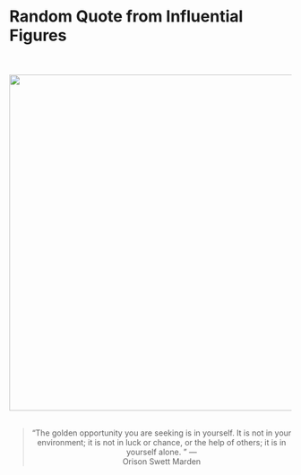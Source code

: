 # Random Quote from Influential Figures

<div align="center">
  <br>
  <br>
  <a href="undefined" title="undefined"><img src="undefined" width="600px"></a>
  <br>
  <br>
  <blockquote>&ldquo;The golden opportunity you are seeking is in yourself. It is not in your environment; it is not in luck or chance, or the help of others; it is in yourself alone. &rdquo; &mdash; <footer>Orison Swett Marden</footer></blockquote>
</div>
  